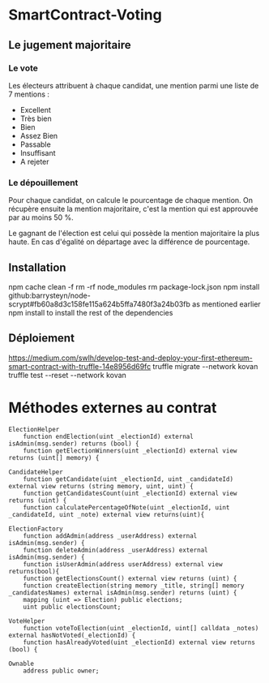 # SmartContract-Voting

## Le jugement majoritaire

### Le vote

Les électeurs attribuent à chaque candidat, une mention parmi une liste de 7 mentions :

- Excellent
- Très bien
- Bien
- Assez Bien
- Passable
- Insuffisant
- A rejeter

### Le dépouillement

Pour chaque candidat, on calcule le pourcentage de chaque mention. On récupère ensuite la mention majoritaire, c'est la mention qui est approuvée par au moins 50 %.

Le gagnant de l'élection est celui qui possède la mention majoritaire la plus haute.
En cas d'égalité on départage avec la différence de pourcentage.

## Installation

npm cache clean -f
rm -rf node_modules
rm package-lock.json
npm install github:barrysteyn/node-scrypt#fb60a8d3c158fe115a624b5ffa7480f3a24b03fb as mentioned earlier
npm install to install the rest of the dependencies



## Déploiement

https://medium.com/swlh/develop-test-and-deploy-your-first-ethereum-smart-contract-with-truffle-14e8956d69fc
truffle migrate --network kovan
truffle test --reset --network kovan

# Méthodes externes au contrat

```
ElectionHelper
    function endElection(uint _electionId) external isAdmin(msg.sender) returns (bool) {
    function getElectionWinners(uint _electionId) external view returns (uint[] memory) {

CandidateHelper
    function getCandidate(uint _electionId, uint _candidateId) external view returns (string memory, uint, uint) {
    function getCandidatesCount(uint _electionId) external view returns (uint) {
    function calculatePercentageOfNote(uint _electionId, uint _candidateId, uint _note) external view returns(uint){

ElectionFactory
    function addAdmin(address _userAddress) external isAdmin(msg.sender) {
    function deleteAdmin(address _userAddress) external isAdmin(msg.sender) {
    function isUserAdmin(address userAddress) external view returns(bool){
    function getElectionsCount() external view returns (uint) {
    function createElection(string memory _title, string[] memory _candidatesNames) external isAdmin(msg.sender) returns (uint) {
    mapping (uint => Election) public elections;
    uint public electionsCount;

VoteHelper
    function voteToElection(uint _electionId, uint[] calldata _notes) external hasNotVoted(_electionId) {
    function hasAlreadyVoted(uint _electionId) external view returns (bool) {

Ownable
    address public owner;
```